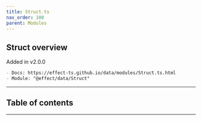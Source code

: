 ```yaml
---
title: Struct.ts
nav_order: 108
parent: Modules
---
```


## Struct overview

Added in v2.0.0

```md
- Docs: https://effect-ts.github.io/data/modules/Struct.ts.html
- Module: "@effect/data/Struct"
```

---

<h2 class="text-delta">Table of contents</h2>

---
